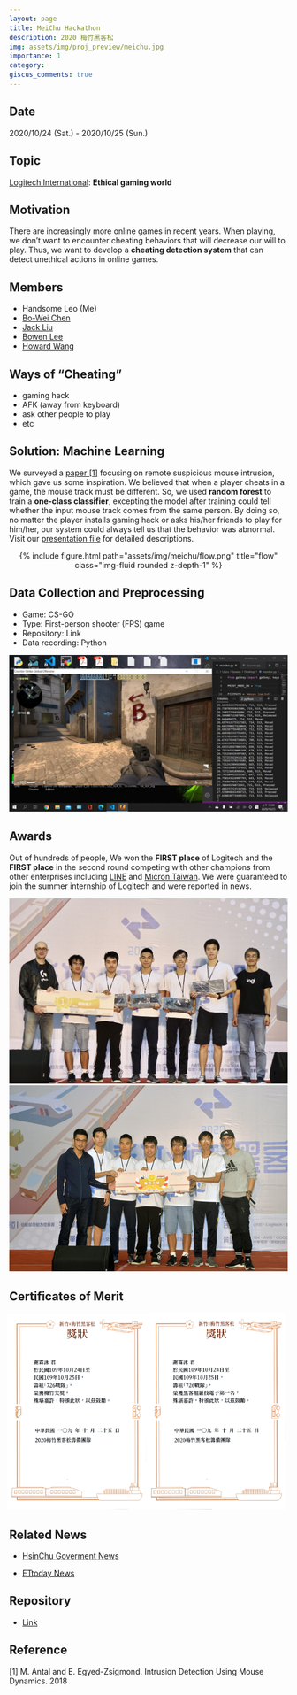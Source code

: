 ```yaml
---
layout: page
title: MeiChu Hackathon
description: 2020 梅竹黑客松
img: assets/img/proj_preview/meichu.jpg
importance: 1
category: 
giscus_comments: true
---
```


## Date
2020/10/24 (Sat.) - 2020/10/25 (Sun.)

## Topic
<a href="https://www.logitech.com/zh-tw" target="_blank">Logitech International</a>: <b>Ethical gaming world</b>

## Motivation
There are increasingly more online games in recent years. When playing, we don’t want to encounter cheating behaviors that will decrease our will to play. Thus, we want to develop a <b>cheating detection system</b> that can detect unethical actions in online games.

## Members

* Handsome Leo (Me)
* <a href="https://bwbwchen.github.io/" target="_blank">Bo-Wei Chen</a>
* <a href="https://jack24658735.github.io/" target="_blank">Jack Liu</a>
* <a href="https://github.com/bowen1248" target="_blank">Bowen Lee</a>
* <a href="https://github.com/HowardWang0915" target="_blank">Howard Wang</a>


## Ways of “Cheating”
* gaming hack
* AFK (away from keyboard)
* ask other people to play
* etc

## Solution: Machine Learning
We surveyed a [paper [1]](assets/img/meichu/paper.pdf) focusing on remote suspicious mouse intrusion, which gave us some inspiration. We believed that when a player cheats in a game, the mouse track must be different. So, we used <b>random forest</b> to train a <b>one-class classifier</b>, excepting the model after training could tell whether the input mouse track comes from the same person. By doing so, no matter the player installs gaming hack or asks his/her friends to play for him/her, our system could always tell us that the behavior was abnormal. Visit our [presentation file](assets/img/meichu/presentation.pdf) for detailed descriptions.

<center>
{% include figure.html path="assets/img/meichu/flow.png" title="flow" class="img-fluid rounded z-depth-1" %}
</center>

## Data Collection and Preprocessing
* Game: CS-GO
* Type: First-person shooter (FPS) game
* Repository: Link
* Data recording: Python

<img src="assets/img/meichu/collect.png">

## Awards
Out of hundreds of people, We won the <b>FIRST place</b> of Logitech and the <b>FIRST place</b> in the second round competing with other champions from other enterprises including <a href="https://linecorp.com/zh-hant/" target="_blank">LINE</a> and <a href="https://tw.micron.com/" target="_blank">Micron Taiwan</a>. We were guaranteed to join the summer internship of Logitech and were reported in news.

<img src="assets/img/meichu/first_I.jpeg">
<img src="assets/img/meichu/first_II.jpeg">

## Certificates of Merit
<div style="margin:0 auto;">
  <img style="width:50%;height:auto;display:inline-block;margin-left:-4px;" src="assets/img/meichu/cert1.png">
  <img style="width:50%;height:auto;display:inline-block;margin-left:-4px;" src="assets/img/meichu/cert2.png">
</div>

## Related News
* <a href="https://dep-labor.hccg.gov.tw/ch/home.jsp?id=7&parentpath=0,1&mcustomize=municipalnews_view.jsp&toolsflag=Y&dataserno=202010250004&t=MunicipalNews&mserno=201601300117" target="_blank">HsinChu Goverment News</a>

* <a href="https://www.ettoday.net/news/20201026/1840005.htm" target="_blank">ETtoday News</a>

## Repository
* <a href="https://github.com/LeoTheBestCoder/Meichu2020_Team_726" target="_blank">Link</a>

## Reference
[1] M. Antal and E. Egyed-Zsigmond. Intrusion Detection Using Mouse Dynamics. 2018




